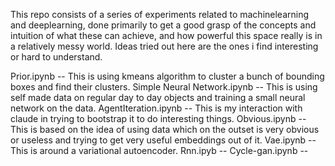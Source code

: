 This repo consists of a series of experiments related to machinelearning and deeplearning, done primarily to get a good grasp of the concepts and intuition of what these can achieve, and how powerful this space really is in a relatively messy world. 
Ideas tried out here are the ones i find interesting or hard to understand.  

Prior.ipynb -- This is using kmeans algorithm to cluster a bunch of bounding boxes and find their clusters.
Simple Neural Network.ipynb -- This is using self made data on regular day to day objects and training a small neural network on the data.
AgentIteration.ipynb -- This is my interaction with claude in trying to bootstrap it to do interesting things.
Obvious.ipynb -- This is based on the idea of using data which on the outset is very obvious or useless and trying to get very useful embeddings out of it.
Vae.ipynb -- This is around a variational autoencoder.
Rnn.ipyb -- 
Cycle-gan.ipynb --

